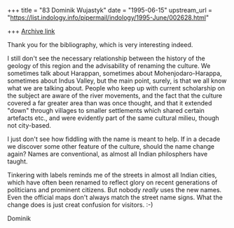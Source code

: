 +++
title = "83 Dominik Wujastyk"
date = "1995-06-15"
upstream_url = "https://list.indology.info/pipermail/indology/1995-June/002628.html"

+++
[Archive link](https://list.indology.info/pipermail/indology/1995-June/002628.html)

Thank you for the bibliography, which is very interesting indeed.

I still don't see the necessary relationship between the history of the
geology of this region and the advisability of renaming the culture.
We sometimes talk about Harappan, sometimes about Mohenjodaro-Harappa,
sometimes about Indus Valley, but the main point, surely, is that we
all know what we are talking about.  People who keep up with current
scholarship on the subject are aware of the river movements, and the
fact that the culture covered a far greater area than was once thought,
and that it extended "down" through villages to smaller settlements
which shared certain artefacts etc., and were evidently part of the
same cultural milieu, though not city-based.

I just don't see how fiddling with the name is meant to help.  If in a
decade we discover some other feature of the culture, should the name
change again?   Names are conventional, as almost all Indian
philosphers have taught.

Tinkering with labels reminds me of the streets in almost all
Indian cities, which have often been renamed to reflect glory on recent
generations of politicians and prominent citizens.  But nobody *really* 
uses the new names.  Even the official maps don't always match the street 
name signs.  What the change does is just creat confusion for visitors. :-)

Dominik





